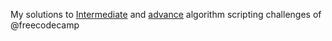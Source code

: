 My solutions to [Intermediate](https://www.freecodecamp.com/map-aside#nested-collapseIntermediateAlgorithmScripting) and [advance](https://www.freecodecamp.com/map-aside#nested-collapseAdvancedAlgorithmScripting) algorithm scripting challenges of @freecodecamp
